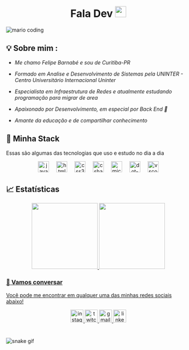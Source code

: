 <h1 align="center">Fala Dev <img src="https://media.giphy.com/media/hvRJCLFzcasrR4ia7z/giphy.gif" width="30px"></h1>

![mario coding](https://i.imgur.com/1ZvVkDc.gif)

## 💡 Sobre mim :
- *Me chamo Felipe Barnabé e sou de Curitiba-PR* 

 - *Formado em Analise e Desenvolvimento de Sistemas pela UNINTER - Centro Universitário Internacional Uninter* 
 
 - *Especialista em Infraestrutura de Redes e atualmente estudando programação para migrar de area*

 - *Apaixonado por Desenvolvimento, em especial por Back End 💙*  
 
 - *Amante da educação e de compartilhar conhecimento* 

## 🔮 Minha Stack
 Essas são algumas das tecnologias que uso e estudo no dia a dia

<div align="center">
  <img src="https://cdn.jsdelivr.net/gh/devicons/devicon/icons/javascript/javascript-original.svg" height="30" alt="javascript logo"  />
  <img width="12" />
  <img src="https://cdn.jsdelivr.net/gh/devicons/devicon/icons/html5/html5-original.svg" height="30" alt="html5 logo"  />
  <img width="12" />
  <img src="https://cdn.jsdelivr.net/gh/devicons/devicon/icons/css3/css3-original.svg" height="30" alt="css3 logo"  />
  <img width="12" />
  <img src="https://cdn.jsdelivr.net/gh/devicons/devicon/icons/csharp/csharp-original.svg" height="30" alt="csharp logo"  />
  <img width="12" />
  <img src="https://cdn.jsdelivr.net/gh/devicons/devicon/icons/microsoftsqlserver/microsoftsqlserver-plain.svg" height="30" alt="microsoftsqlserver logo"  />
  <img width="12" />
  <img src="https://cdn.jsdelivr.net/gh/devicons/devicon/icons/dot-net/dot-net-original.svg" height="30" alt="dot-net logo"  />
  <img width="12" />
  <img src="https://cdn.jsdelivr.net/gh/devicons/devicon/icons/vscode/vscode-original.svg" height="30" alt="vscode logo"  />
</div>

## 📈 Estatísticas

<div align="center">
  <a href="https://github.com/fbarnabe-dev">
  <img height="180em" src="https://github-readme-stats.vercel.app/api/top-langs/?username=fbarnabe-dev&layout=compact&langs_count=7&theme=react&hide_border=true"/>
  <img height="180em" src="https://github-readme-stats.vercel.app/api?username=fbarnabe-dev&show_icons=true&theme=react&include_all_commits=true&count_private=true&hide_border=true"/>
</div>

### :speech_balloon: Vamos conversar  

Você pode me encontrar em qualquer uma das minhas redes sociais abaixo! 

<div align="center">
  <a href="https://www.instagram.com/feelipe.b/" target="_blank">
    <img src="https://img.shields.io/static/v1?message=Instagram&logo=instagram&label=&color=E4405F&logoColor=white&labelColor=&style=for-the-badge" height="35" alt="instagram logo"  />
  </a>
  <a href="https://www.twitch.tv/f_barnabe" target="_blank">
    <img src="https://img.shields.io/static/v1?message=Twitch&logo=twitch&label=&color=9146FF&logoColor=white&labelColor=&style=for-the-badge" height="35" alt="twitch logo"  />
  </a>
  <a href="mailto:fbarnabe8@gmail.com" target="_blank">
    <img src="https://img.shields.io/static/v1?message=Gmail&logo=gmail&label=&color=D14836&logoColor=white&labelColor=&style=for-the-badge" height="35" alt="gmail logo"  />
  </a>
  <a href="https://www.linkedin.com/in/fbarnabe8/" target="_blank">
    <img src="https://img.shields.io/static/v1?message=LinkedIn&logo=linkedin&label=&color=0077B5&logoColor=white&labelColor=&style=for-the-badge" height="35" alt="linkedin logo"  />
  </a>
</div>

#
![snake gif](https://github.com/your-user-name/fbarnabe-dev/blob/output/dist/github-contribution-grid-snake.gif)

###
